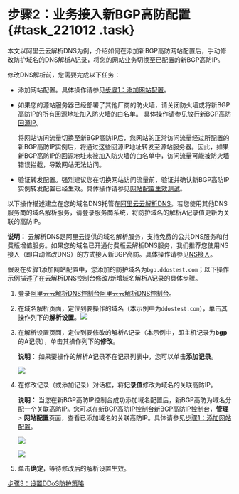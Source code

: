 # 步骤2：业务接入新BGP高防配置 {#task_221012 .task}

本文以阿里云云解析DNS为例，介绍如何在添加新BGP高防网站配置后，手动修改防护域名的DNS解析A记录，将您的网站业务切换至已配置的新BGP高防IP。

修改DNS解析前，您需要完成以下任务：

-   添加网站配置。具体操作请参见[步骤1：添加网站配置](cn.zh-CN/新BGP高防IP/快速入门/防护网站业务/步骤1：添加网站配置.md#)。
-   如果您的源站服务器已经部署了其他厂商的防火墙，请关闭防火墙或将新BGP高防IP的所有回源地址加入防火墙的白名单。 具体操作请参见[放行新BGP高防回源IP](cn.zh-CN/新BGP高防IP/用户指南/放行新BGP高防回源IP.md#)。

    将网站访问流量切换至新BGP高防IP后，您网站的正常访问流量经过所配置的新BGP高防IP实例后，将通过这些回源IP地址转发至源站服务器。因此，如果新BGP高防IP的回源地址未被加入防火墙的白名单中，访问流量可能被防火墙错误拦截，导致网站无法访问。

-   验证转发配置。强烈建议您在切换网站访问流量前，验证并确认新BGP高防IP实例转发配置已经生效。具体操作请参见[网站配置生效测试](../../../../cn.zh-CN/DDoS高防IP/快速入门/防护网站业务/步骤3：验证配置生效.md#)。

以下操作描述建立在您的域名DNS托管在[阿里云云解析DNS](https://wanwang.aliyun.com/domain/dns)。若您使用其他DNS服务商的域名解析服务，请登录服务商系统，将防护域名的解析A记录值更新为关联的高防IP。

**说明：** 云解析DNS是阿里云提供的域名解析服务，支持免费的公共DNS服务和付费版增值服务。如果您的域名已开通付费版云解析DNS服务，我们推荐您使用NS接入（即自动修改DNS）的方式接入新BGP高防。具体操作请参见[NS接入](cn.zh-CN/新BGP高防IP/用户指南/NS方式接入网站业务.md#)。

假设在步骤1添加网站配置中，您添加的防护域名为`bgp.ddostest.com`；以下操作示例描述了在云解析DNS控制台修改/新增域名解析A记录的具体步骤。

1.  登录[阿里云云解析DNS控制台](https://dns.console.aliyun.com)[阿里云云解析DNS控制台](https://partners-dns.console.aliyun.com)。
2.  在域名解析页面，定位到要操作的域名（本示例中为`ddostest.com`），单击其操作列下的**解析设置**。![](http://static-aliyun-doc.oss-cn-hangzhou.aliyuncs.com/assets/img/188415/156133967645866_zh-CN.png)


3.  在解析设置页面，定位到要修改的解析A记录（本示例中，即主机记录为**bgp**的A记录），单击其操作列下的**修改**。 

    **说明：** 如果要操作的解析A记录不在记录列表中，您可以单击**添加记录**。

    ![](http://static-aliyun-doc.oss-cn-hangzhou.aliyuncs.com/assets/img/188415/156133967745867_zh-CN.png)

4.  在修改记录（或添加记录）对话框，将**记录值**修改为域名的关联高防IP。 

    **说明：** 当您在新BGP高防IP控制台成功添加域名配置后，新BGP高防为域名分配一个关联高防IP。您可以在[新BGP高防IP控制台](https://yundunnext.console.aliyun.com/?p=ddoscoo)[新BGP高防IP控制台](https://partners-yundunnext.console.aliyun.com/?p=ddoscoo)，**管理** \> **网站配置**页面，查看已添加域名的关联高防IP。具体请参见[步骤1：添加网站配置](cn.zh-CN/新BGP高防IP/快速入门/防护网站业务/步骤1：添加网站配置.md#)。

    ![](http://static-aliyun-doc.oss-cn-hangzhou.aliyuncs.com/assets/img/188415/156133967745904_zh-CN.png)

    ![](http://static-aliyun-doc.oss-cn-hangzhou.aliyuncs.com/assets/img/188415/156133967745868_zh-CN.png)

5.  单击**确定**，等待修改后的解析设置生效。

[步骤3：设置DDoS防护策略](cn.zh-CN/新BGP高防IP/快速入门/防护网站业务/步骤3：设置DDoS防护策略.md#)

